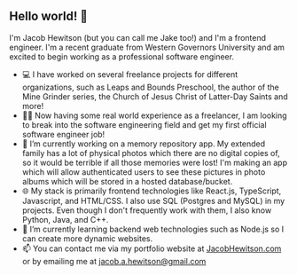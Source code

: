 ## Hello world! 👋

I'm Jacob Hewitson (but you can call me Jake too!) and I'm a frontend engineer. I'm a recent graduate from Western Governors University and am excited to begin working as a professional software engineer.


- 💻 I have worked on several freelance projects for different organizations, such as Leaps and Bounds Preschool, the author of the Mine Grinder series, the Church of Jesus Christ of Latter-Day Saints and more!
- 🧑‍💼 Now having some real world experience as a freelancer, I am looking to break into the software engineering field and get my first official software engineer job!
- 🔭 I’m currently working on a memory repository app. My extended family has a lot of physical photos which there are no digital copies of, so it would be terrible if all those memories were lost! I'm making an app which will allow authenticated users to see these pictures in photo albums which will be stored in a hosted database/bucket.
- 🌐 My stack is primarily frontend technologies like React.js, TypeScript, Javascript, and HTML/CSS. I also use SQL (Postgres and MySQL) in my projects. Even though I don't frequently work with them, I also know Python, Java, and C++.
- 🌱 I’m currently learning backend web technologies such as Node.js so I can create more dynamic websites.
- 📫 You can contact me via my portfolio website at [JacobHewitson.com](https://jacobhewitson.com) or by emailing me at [jacob.a.hewitson@gmail.com](mailto:jacob.a.hewitson@gmail.com)

<!--
**hewitson-j/hewitson-j** is a ✨ _special_ ✨ repository because its `README.md` (this file) appears on your GitHub profile.

Here are some ideas to get you started:

- 🔭 I’m currently working on ...
- 🌱 I’m currently learning ...
- 👯 I’m looking to collaborate on ...
- 🤔 I’m looking for help with ...
- 💬 Ask me about ...
- 📫 How to reach me: ...
- 😄 Pronouns: ...
- ⚡ Fun fact: ...
-->
